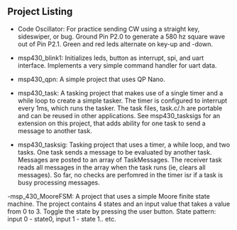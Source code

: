 Project Listing
---------------

- Code Oscillator:  For practice sending CW using a straight key, sideswiper, or bug.  Ground Pin P2.0 to generate a 580 hz square wave out of Pin P2.1.  Green and red leds alternate on key-up and -down.  

- msp430_blink1:  Initializes leds, button as interrupt, spi, and uart interface.  Implements a very simple command handler for uart data.

- msp430_qpn:  A simple project that uses QP Nano.

- msp430_task: A tasking project that makes use of a single timer and a while loop to create a simple tasker.  The timer is configured to interrupt every 1ms, which runs the tasker.  The task files, task.c/.h are portable and can be reused in other applications.  See msp430_tasksigs for an extension on this project, that adds ability for one task to send a message to another task.

- msp430_tasksig: Tasking project that uses a timer, a while loop, and two tasks.  One task sends a message to be evaluated by another task.  Messages are posted to an array of TaskMessages.  The receiver task reads all messages in the array when the task runs (ie, clears all messages).  So far, no checks are perfomred in the timer isr if a task is busy processing messages.

-msp_430_MooreFSM:  A project that uses a simple Moore finite state machine.  The project contains 4 states and an input value that takes a value from 0 to 3.  Toggle the state by pressing the user button.  State pattern: input 0 - state0, input 1 - state 1.. etc.  
